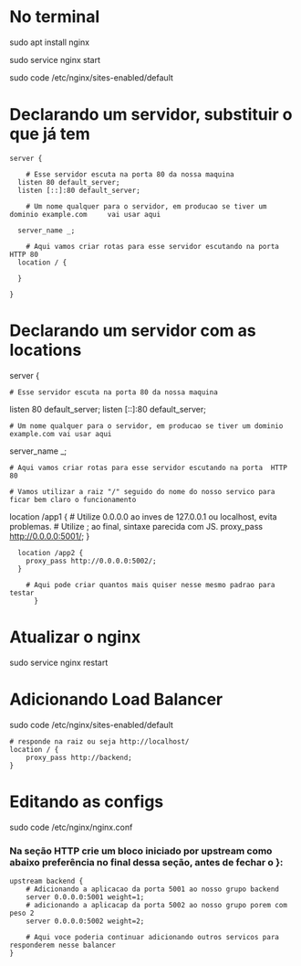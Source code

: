 # No terminal

sudo apt install nginx


sudo service nginx start


sudo code /etc/nginx/sites-enabled/default



# Declarando um servidor, substituir o que já tem

	
	server {

	    # Esse servidor escuta na porta 80 da nossa maquina
	  listen 80 default_server;
	  listen [::]:80 default_server;

	    # Um nome qualquer para o servidor, em producao se tiver um dominio example.com 	vai usar aqui

	  server_name _;

	    # Aqui vamos criar rotas para esse servidor escutando na porta  HTTP 80
	  location / {

	  }

	}


# Declarando um servidor com as locations

server {

    # Esse servidor escuta na porta 80 da nossa maquina
  listen 80 default_server;
  listen [::]:80 default_server;

    # Um nome qualquer para o servidor, em producao se tiver um dominio example.com vai usar aqui
  server_name _;

    # Aqui vamos criar rotas para esse servidor escutando na porta  HTTP 80

    # Vamos utilizar a raiz "/" seguido do nome do nosso servico para ficar bem claro o funcionamento
  location /app1 {
		# Utilize 0.0.0.0 ao inves de 127.0.0.1 ou localhost, evita problemas.
		# Utilize ; ao final, sintaxe parecida com JS.
		proxy_pass http://0.0.0.0:5001/;
	  }

	  location /app2 {
		proxy_pass http://0.0.0.0:5002/;
	  }

	    # Aqui pode criar quantos mais quiser nesse mesmo padrao para testar
          }

# Atualizar o nginx

sudo service nginx restart

# Adicionando Load Balancer

sudo code /etc/nginx/sites-enabled/default

	# responde na raiz ou seja http://localhost/
	location / {
		proxy_pass http://backend;
	}
	
# Editando as configs

sudo code /etc/nginx/nginx.conf

### Na seção HTTP crie um bloco iniciado por upstream como abaixo preferência no final dessa seção, antes de fechar o }:

	upstream backend {
		# Adicionando a aplicacao da porta 5001 ao nosso grupo backend
		server 0.0.0.0:5001 weight=1;
		# adicionando a aplicacap da porta 5002 ao nosso grupo porem com peso 2
		server 0.0.0.0:5002 weight=2;

	    # Aqui voce poderia continuar adicionando outros servicos para responderem nesse balancer
	}












